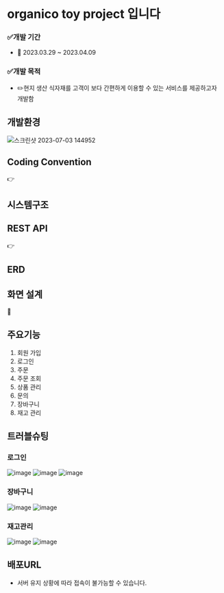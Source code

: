 # organico toy project 입니다
### ✅개발 기간
- 📅 2023.03.29 ~ 2023.04.09
### ✅개발 목적
- ✏️현지 생산 식자재를 고객이 보다 간편하게 이용할 수 있는 서비스를 제공하고자 개발함 
## 개발환경
![스크린샷 2023-07-03 144952](https://github.com/yoon265536/organico/assets/134990199/8a6bedbe-b9c7-4a6d-aff1-4629487248ac)
## Coding Convention
   👉 
## 시스템구조


## REST API
   👉 
   
## ERD


## 화면 설계
   📝 

## 주요기능
1. 회원 가입
2. 로그인
3. 주문
4. 주문 조회
5. 상품 관리
6. 문의
7. 장바구니
8. 재고 관리

## 트러블슈팅
### 로그인
![image](https://github.com/Neo9ri/oneshot/assets/116098324/9b16c991-c3f8-4901-8248-297f80491dd1)
![image](https://github.com/Neo9ri/oneshot/assets/116098324/0787c041-48e4-42bb-8d45-413866f59059)
![image](https://github.com/Neo9ri/oneshot/assets/116098324/bd0fdce0-d8a3-4c2f-b398-5f1f3c829426)

### 장바구니
![image](https://github.com/Neo9ri/oneshot/assets/116098324/9d4bf557-d179-4952-9a37-9d1c8d096b74)
![image](https://github.com/Neo9ri/oneshot/assets/116098324/83d15c6b-723d-4f9c-8162-57bf53fa0f5c)

### 재고관리
![image](https://github.com/Neo9ri/oneshot/assets/116098324/3e02f0f6-93be-4ea8-944b-01882d719306)
![image](https://github.com/Neo9ri/oneshot/assets/116098324/ef7407d3-9e33-4adb-b2f6-371ee1801801)


## 배포URL
* 서버 유지 상황에 따라 접속이 불가능할 수 있습니다.

